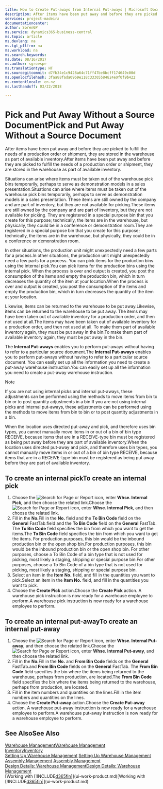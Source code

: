 ```yaml
---
title: How to Create Put-aways from Internal Put-aways | Microsoft Docs
description: After items have been put away and before they are picked to fulfill the needs of a production order or shipment, they are stored in the warehouse as part of available inventory.
services: project-madeira
documentationcenter: 
author: SorenGP
ms.service: dynamics365-business-central
ms.topic: article
ms.devlang: na
ms.tgt_pltfrm: na
ms.workload: na
ms.search.keywords: 
ms.date: 08/16/2017
ms.author: sgroespe
ms.translationtype: HT
ms.sourcegitcommit: d7fb34e1c9428a64c71ff47be8bcff174649c00d
ms.openlocfilehash: 3faa88fada0969e118c33305b84824e0f0f9b422
ms.contentlocale: en-nz
ms.lasthandoff: 03/22/2018

---
```

# <a name="pick-and-put-away-without-a-source-document"></a><span data-ttu-id="fd585-103">Pick and Put Away Without a Source Document</span><span class="sxs-lookup"><span data-stu-id="fd585-103">Pick and Put Away Without a Source Document</span></span>
<span data-ttu-id="fd585-104">After items have been put away and before they are picked to fulfill the needs of a production order or shipment, they are stored in the warehouse as part of available inventory.</span><span class="sxs-lookup"><span data-stu-id="fd585-104">After items have been put away and before they are picked to fulfill the needs of a production order or shipment, they are stored in the warehouse as part of available inventory.</span></span>  

<span data-ttu-id="fd585-105">Situations can arise where items must be taken out of the warehouse pick bins temporarily, perhaps to serve as demonstration models in a sales presentation.</span><span class="sxs-lookup"><span data-stu-id="fd585-105">Situations can arise where items must be taken out of the warehouse pick bins temporarily, perhaps to serve as demonstration models in a sales presentation.</span></span> <span data-ttu-id="fd585-106">These items are still owned by the company and are part of inventory, but they are not available for picking.</span><span class="sxs-lookup"><span data-stu-id="fd585-106">These items are still owned by the company and are part of inventory, but they are not available for picking.</span></span> <span data-ttu-id="fd585-107">They are registered in a special purpose bin that you create for this purpose; technically, the items are in the warehouse, but physically, they could be in a conference or demonstration room.</span><span class="sxs-lookup"><span data-stu-id="fd585-107">They are registered in a special purpose bin that you create for this purpose; technically, the items are in the warehouse, but physically, they could be in a conference or demonstration room.</span></span>  

<span data-ttu-id="fd585-108">In other situations, the production unit might unexpectedly need a few parts for a process.</span><span class="sxs-lookup"><span data-stu-id="fd585-108">In other situations, the production unit might unexpectedly need a few parts for a process.</span></span> <span data-ttu-id="fd585-109">You can pick items for the production bins using the internal pick.</span><span class="sxs-lookup"><span data-stu-id="fd585-109">You can pick items for the production bins using the internal pick.</span></span> <span data-ttu-id="fd585-110">When the process is over and output is created, you post the consumption of the items and empty the production bin, which in turn decreases the quantity of the item at your location.</span><span class="sxs-lookup"><span data-stu-id="fd585-110">When the process is over and output is created, you post the consumption of the items and empty the production bin, which in turn decreases the quantity of the item at your location.</span></span>  

<span data-ttu-id="fd585-111">Likewise, items can be returned to the warehouse to be put away.</span><span class="sxs-lookup"><span data-stu-id="fd585-111">Likewise, items can be returned to the warehouse to be put away.</span></span> <span data-ttu-id="fd585-112">The items may have been taken out of available inventory for a production order, and then not used at all.</span><span class="sxs-lookup"><span data-stu-id="fd585-112">The items may have been taken out of available inventory for a production order, and then not used at all.</span></span> <span data-ttu-id="fd585-113">To make them part of available inventory again, they must be put away in the bin.</span><span class="sxs-lookup"><span data-stu-id="fd585-113">To make them part of available inventory again, they must be put away in the bin.</span></span>  

<span data-ttu-id="fd585-114">The **Internal Put-aways** enables you to perform put-aways without having to refer to a particular source document.</span><span class="sxs-lookup"><span data-stu-id="fd585-114">The **Internal Put-aways** enables you to perform put-aways without having to refer to a particular source document.</span></span> <span data-ttu-id="fd585-115">You can easily set up all the information you need to create a put-away warehouse instruction.</span><span class="sxs-lookup"><span data-stu-id="fd585-115">You can easily set up all the information you need to create a put-away warehouse instruction.</span></span>  

> [!NOTE]  
>  <span data-ttu-id="fd585-116">If you are not using internal picks and internal put-aways, these adjustments can be performed using the methods to move items from bin to bin or to post quantity adjustments in a bin.</span><span class="sxs-lookup"><span data-stu-id="fd585-116">If you are not using internal picks and internal put-aways, these adjustments can be performed using the methods to move items from bin to bin or to post quantity adjustments in a bin.</span></span>  
>   
>  <span data-ttu-id="fd585-117">When the location uses directed put-away and pick, and therefore uses bin types, you cannot manually move items in or out of a bin of bin type RECEIVE, because items that are in a RECEIVE-type bin must be registered as being put away before they are part of available inventory.</span><span class="sxs-lookup"><span data-stu-id="fd585-117">When the location uses directed put-away and pick, and therefore uses bin types, you cannot manually move items in or out of a bin of bin type RECEIVE, because items that are in a RECEIVE-type bin must be registered as being put away before they are part of available inventory.</span></span>  

## <a name="to-create-an-internal-pick"></a><span data-ttu-id="fd585-118">To create an internal pick</span><span class="sxs-lookup"><span data-stu-id="fd585-118">To create an internal pick</span></span>  
1.  <span data-ttu-id="fd585-119">Choose the ![Search for Page or Report](media/ui-search/search_small.png "Search for Page or Report icon") icon, enter **Whse. Internal Pick**, and then choose the related link.</span><span class="sxs-lookup"><span data-stu-id="fd585-119">Choose the ![Search for Page or Report](media/ui-search/search_small.png "Search for Page or Report icon") icon, enter **Whse. Internal Pick**, and then choose the related link.</span></span>  
2.  <span data-ttu-id="fd585-120">Fill in the **No.**</span><span class="sxs-lookup"><span data-stu-id="fd585-120">Fill in the **No.**</span></span> <span data-ttu-id="fd585-121">field and the **To Bin Code** field on the **General** FastTab.</span><span class="sxs-lookup"><span data-stu-id="fd585-121">field and the **To Bin Code** field on the **General** FastTab.</span></span> <span data-ttu-id="fd585-122">The **To Bin Code** field specifies the bin from which you want to get the items.</span><span class="sxs-lookup"><span data-stu-id="fd585-122">The **To Bin Code** field specifies the bin from which you want to get the items.</span></span> <span data-ttu-id="fd585-123">For production purposes, this bin would be the inbound production bin or the open shop bin.</span><span class="sxs-lookup"><span data-stu-id="fd585-123">For production purposes, this bin would be the inbound production bin or the open shop bin.</span></span> <span data-ttu-id="fd585-124">For other purposes, choose a To Bin Code of a bin type that is not used for picking, most likely a staging, shipping or special purpose bin.</span><span class="sxs-lookup"><span data-stu-id="fd585-124">For other purposes, choose a To Bin Code of a bin type that is not used for picking, most likely a staging, shipping or special purpose bin.</span></span>  
3.  <span data-ttu-id="fd585-125">Select an item in the **Item No.** field, and fill in the quantities you want to pick.</span><span class="sxs-lookup"><span data-stu-id="fd585-125">Select an item in the **Item No.** field, and fill in the quantities you want to pick.</span></span>  
4. <span data-ttu-id="fd585-126">Choose the **Create Pick** action.</span><span class="sxs-lookup"><span data-stu-id="fd585-126">Choose the **Create Pick** action.</span></span> <span data-ttu-id="fd585-127">A warehouse pick instruction is now ready for a warehouse employee to perform.</span><span class="sxs-lookup"><span data-stu-id="fd585-127">A warehouse pick instruction is now ready for a warehouse employee to perform.</span></span>  

## <a name="to-create-an-internal-put-away"></a><span data-ttu-id="fd585-128">To create an internal put-away</span><span class="sxs-lookup"><span data-stu-id="fd585-128">To create an internal put-away</span></span>  
1.  <span data-ttu-id="fd585-129">Choose the ![Search for Page or Report](media/ui-search/search_small.png "Search for Page or Report icon") icon, enter **Whse. Internal Put-away**, and then choose the related link.</span><span class="sxs-lookup"><span data-stu-id="fd585-129">Choose the ![Search for Page or Report](media/ui-search/search_small.png "Search for Page or Report icon") icon, enter **Whse. Internal Put-away**, and then choose the related link.</span></span>  
2.  <span data-ttu-id="fd585-130">Fill in the **No.**</span><span class="sxs-lookup"><span data-stu-id="fd585-130">Fill in the **No.**</span></span> <span data-ttu-id="fd585-131">and **From Bin Code** fields on the **General** FastTab.</span><span class="sxs-lookup"><span data-stu-id="fd585-131">and **From Bin Code** fields on the **General** FastTab.</span></span> <span data-ttu-id="fd585-132">The **From Bin Code** field specifies the bin where the items being returned to the warehouse, perhaps from production, are located.</span><span class="sxs-lookup"><span data-stu-id="fd585-132">The **From Bin Code** field specifies the bin where the items being returned to the warehouse, perhaps from production, are located.</span></span>  
3.  <span data-ttu-id="fd585-133">Fill in the item numbers and quantities on the lines.</span><span class="sxs-lookup"><span data-stu-id="fd585-133">Fill in the item numbers and quantities on the lines.</span></span>  
4.  <span data-ttu-id="fd585-134">Choose the **Create Put-away** action.</span><span class="sxs-lookup"><span data-stu-id="fd585-134">Choose the **Create Put-away** action.</span></span> <span data-ttu-id="fd585-135">A warehouse put-away instruction is now ready for a warehouse employee to perform.</span><span class="sxs-lookup"><span data-stu-id="fd585-135">A warehouse put-away instruction is now ready for a warehouse employee to perform.</span></span>  

## <a name="see-also"></a><span data-ttu-id="fd585-136">See Also</span><span class="sxs-lookup"><span data-stu-id="fd585-136">See Also</span></span>  
[<span data-ttu-id="fd585-137">Warehouse Management</span><span class="sxs-lookup"><span data-stu-id="fd585-137">Warehouse Management</span></span>](warehouse-manage-warehouse.md)  
[<span data-ttu-id="fd585-138">Inventory</span><span class="sxs-lookup"><span data-stu-id="fd585-138">Inventory</span></span>](inventory-manage-inventory.md)  
<span data-ttu-id="fd585-139">[Setting Up Warehouse Management](warehouse-setup-warehouse.md)   </span><span class="sxs-lookup"><span data-stu-id="fd585-139">[Setting Up Warehouse Management](warehouse-setup-warehouse.md)   </span></span>  
<span data-ttu-id="fd585-140">[Assembly Management](assembly-assemble-items.md)  </span><span class="sxs-lookup"><span data-stu-id="fd585-140">[Assembly Management](assembly-assemble-items.md)  </span></span>  
[<span data-ttu-id="fd585-141">Design Details: Warehouse Management</span><span class="sxs-lookup"><span data-stu-id="fd585-141">Design Details: Warehouse Management</span></span>](design-details-warehouse-management.md)  
<span data-ttu-id="fd585-142">[Working with [!INCLUDE[d365fin](includes/d365fin_md.md)]](ui-work-product.md)</span><span class="sxs-lookup"><span data-stu-id="fd585-142">[Working with [!INCLUDE[d365fin](includes/d365fin_md.md)]](ui-work-product.md)</span></span>

